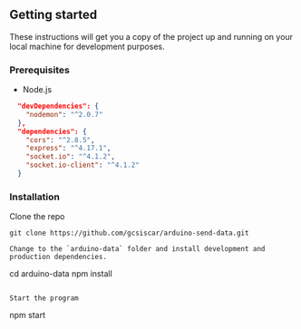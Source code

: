 ## Getting started

These instructions will get you a copy of the project up and running on your local machine for development purposes.

### Prerequisites

- Node.js

```json
  "devDependencies": {
    "nodemon": "^2.0.7"
  },
  "dependencies": {
    "cors": "^2.8.5",
    "express": "^4.17.1",
    "socket.io": "^4.1.2",
    "socket.io-client": "^4.1.2"
  }
```

### Installation

Clone the repo

```
git clone https://github.com/gcsiscar/arduino-send-data.git

Change to the `arduino-data` folder and install development and production dependencies.

```

cd arduino-data
npm install

```

Start the program
```

npm start

```



```
